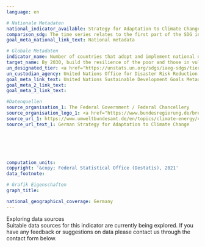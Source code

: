 ```yaml
---
language: en    

# Nationale Metadaten    
national_indicator_available: Strategy for Adaptation to Climate Change    
comparison_sdg: The time series relates to the first part of the SDG indicator regarding the adoption of a relevant strategy. A detailed comparison with the global metadata is not expedient, as it is outdated. An updated “Technical Guidance for Monitoring and Reporting on Progress in Achieving the Global Targets of the Sendai Framework for Disaster Risk Reduction” of which the given SDG indicator is part, was published in December 2017.    
goal_meta_national_link_text: National metadata    

# Globale Metadaten    
indicator_name: Number of countries that adopt and implement national disaster risk reduction strategies in line with the Sendai Framework for Disaster Risk Reduction 2015-2030    
target_name: By 2030, build the resilience of the poor and those in vulnerable situations and reduce their exposure and vulnerability to climate-related extreme events and other economic, social and environmental shocks and disasters    
un_designated_tier: <a href="https://unstats.un.org/sdgs/iaeg-sdgs/tier-classification/" title="Click here for more information on the UN tier classification.">Tier II</a>    
un_custodian_agency: United Nations Office for Disaster Risk Reduction (UNDRR)    
goal_meta_link_text: United Nations Sustainable Development Goals Metadata    
goal_meta_2_link_text:     
goal_meta_3_link_text:     

#Datenquellen
source_organisation_1: The Federal Government / Federal Chancellery
source_organisation_logo_1: <a href="https://www.bundesregierung.de/breg-de"><img src="https://g205sdgs.github.io/sdg-indicators/public/OrgImgEn/bundesregierung.png" alt="Logo bundesregierung" style="height:60px; width:148px" /></a>
source_url_1: https://www.umweltbundesamt.de/en/topics/climate-energy/climate-change-adaptation/adaptation-at-the-federal-level/german-adaptation-strategy#the-german-strategy-for-adaptation-to-climate-change
source_url_text_1: German Strategy for Adaptation to Climate Change





    
computation_units:     
copyright: '&copy; Federal Statistical Office (Destatis), 2021'    
data_footnote:     

# Grafik Eigenschaften    
graph_title:     

national_geographical_coverage: Germany    
---
```


<span class="status notstarted"> Exploring data sources </span><br>
Suitable data sources for this indicator are currently being explored.
If you have any feedback or suggestions on data please contact us through the contact form below.
